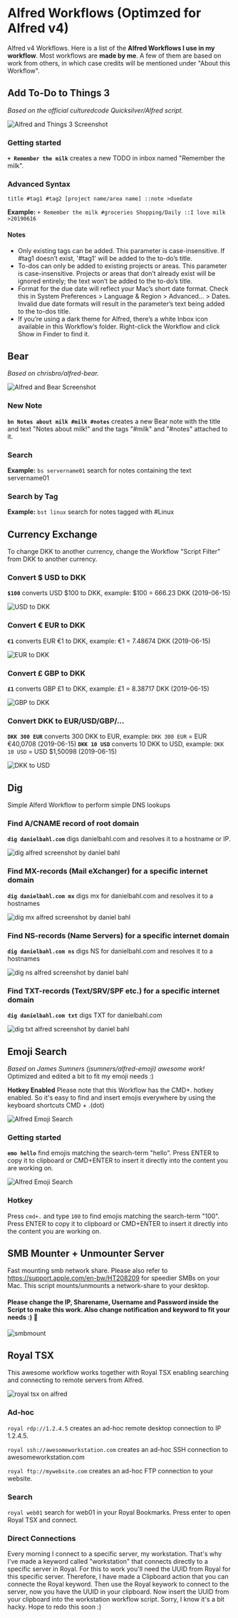 # Alfred Workflows (Optimzed for Alfred v4)
Alfred v4 Workflows. Here is a list of the **Alfred Workflows I use in my workflow**.
Most workflows are **made by me**. A few of them are based on work from others, in which case credits will be mentioned under "About this Workflow".

## Add To-Do to Things 3
*Based on the official culturedcode Quicksilver/Alfred script.*

![Alfred and Things 3 Screenshot](https://github.com/danielbahl/alfredv4/blob/master/Add-To-Do-to-Things-3-screenshot-1.png?raw=true)

### Getting started
**`+ Remember the milk`** creates a new TODO in inbox named "Remember the milk".

### Advanced Syntax

`title #tag1 #tag2 [project name/area name] ::note >duedate`

**Example:** `+ Remember the milk #groceries Shopping/Daily ::I love milk >20190616`

#### Notes
- Only existing tags can be added. This parameter is case-insensitive. If #tag1 doesn’t exist, '#tag1' will be added to the to-do’s title.
- To-dos can only be added to existing projects or areas. This parameter is case-insensitive. Projects or areas that don’t already exist will be ignored entirely; the text won’t be added to the to-do’s title.
- Format for the due date will reflect your Mac’s short date format. Check this in System Preferences > Language & Region > Advanced… > Dates. Invalid due date formats will result in the parameter’s text being added to the to-dos title.
- If you’re using a dark theme for Alfred, there’s a white Inbox icon available in this Workflow’s folder. Right-click the Workflow and click Show in Finder to find it.

## Bear
*Based on chrisbro/alfred-bear.*

![Alfred and Bear Screenshot](https://github.com/danielbahl/alfredv4/blob/master/Bear-screenshot-1.png?raw=true)

### New Note

**`bn Notes about milk #milk #notes`** creates a new Bear note with the title and text "Notes about milk!" and the tags "#milk" and "#notes" attached to it.

### Search

**Example:** `bs servername01` search for notes containing the text servername01

### Search by Tag

**Example:** `bst linux` search for notes tagged with #Linux

## Currency Exchange

To change DKK to another currency, change the Workflow "Script Filter" from DKK to another currency.

### Convert $ USD to DKK

**`$100`** converts USD $100 to DKK, example: $100 = 666.23 DKK (2019-06-15)

![USD to DKK](https://github.com/danielbahl/alfredv4/blob/master/Currency-Exchange.alfredworkflow-screenshot-1.png?raw=true)

### Convert € EUR to DKK

**`€1`** converts EUR €1 to DKK, example: €1 = 7.48674 DKK (2019-06-15)

![EUR to DKK](https://github.com/danielbahl/alfredv4/blob/master/Currency-Exchange.alfredworkflow-screenshot-2.png?raw=true)

### Convert £ GBP to DKK

**`£1`** converts GBP £1 to DKK, example: £1 = 8.38717 DKK (2019-06-15)

![GBP to DKK](https://github.com/danielbahl/alfredv4/blob/master/Currency-Exchange.alfredworkflow-screenshot-3.png?raw=true)

### Convert DKK to EUR/USD/GBP/...

**`DKK 300 EUR`** converts 300 DKK to EUR, example: `DKK 300 EUR` = EUR €40,0708 (2019-06-15)
**`DKK 10 USD`** converts 10 DKK to USD, example: `DKK 10 USD` = USD $1,50098  (2019-06-15)

![DKK to USD](https://github.com/danielbahl/alfredv4/blob/master/Currency-Exchange.alfredworkflow-screenshot-4.png?raw=true)

## Dig
Simple Alferd Workflow to perform simple DNS lookups

### Find A/CNAME record of root domain

**`dig danielbahl.com`** digs danielbahl.com and resolves it to a hostname or IP.

![dig alfred screenshot by daniel bahl](https://github.com/danielbahl/alfredv4/blob/master/Dig.alfredworkflow-screenshot-1.png?raw=true)

### Find MX-records (Mail eXchanger) for a specific internet domain

**`dig danielbahl.com mx`** digs mx for danielbahl.com and resolves it to a hostnames

![dig mx alfred screenshot by daniel bahl](https://github.com/danielbahl/alfredv4/blob/master/Dig.alfredworkflow-screenshot-2.png?raw=true)

### Find NS-records (Name Servers) for a specific internet domain

**`dig danielbahl.com ns`** digs NS for danielbahl.com and resolves it to a hostnames

![dig ns alfred screenshot by daniel bahl](https://github.com/danielbahl/alfredv4/blob/master/Dig.alfredworkflow-screenshot-3.png?raw=true)


### Find TXT-records (Text/SRV/SPF etc.) for a specific internet domain

**`dig danielbahl.com txt`** digs TXT for danielbahl.com

![dig txt alfred screenshot by daniel bahl](https://github.com/danielbahl/alfredv4/blob/master/Dig.alfredworkflow-screenshot-4.png?raw=true)

## Emoji Search
*Based on James Sumners (jsumners/alfred-emoji) awesome work!* Optimized and edited a bit to fit my emoji needs :)

**Hotkey Enabled** Please note that this Workflow has the CMD+. hotkey enabled. So it's easy to find and insert emojis everywhere by using the keyboard shortcuts CMD + .(dot)

![Alfred Emoji Search](https://github.com/danielbahl/alfredv4/blob/master/Emoji-Search-screenshot-1.png?raw=true)

### Getting started
**`emo hello`** find emojis matching the search-term "hello". Press ENTER to copy it to clipboard or CMD+ENTER to insert it directly into the content you are working on.

![Alfred Emoji Search](https://github.com/danielbahl/alfredv4/blob/master/Emoji-Search-screenshot-2.png?raw=true)

### Hotkey
Press `cmd+.` and type `100` to find emojis matching the search-term "100". Press ENTER to copy it to clipboard or CMD+ENTER to insert it directly into the content you are working on.

## SMB Mounter + Unmounter Server

Fast mounting smb network share. Please also refer to https://support.apple.com/en-bw/HT208209 for speedier SMBs on your Mac. This script mounts/unmounts a network-share to your desktop.

#### Please change the IP, Sharename, Username and Password inside the Script to make this work. Also change notification and keyword to  fit your needs :) 🦄

![smbmount](https://github.com/danielbahl/alfredv4/blob/master/smb-mounter-screenshot-1.png?raw=true)

## Royal TSX

This awesome workflow works together with Royal TSX enabling searching and connecting to remote servers from Alfred.

![royal tsx on alfred](https://github.com/danielbahl/alfredv4/blob/master/royal-tsx-screenshot-1.png?raw=true)

### Ad-hoc

`royal rdp://1.2.4.5` creates an ad-hoc remote desktop connection to IP 1.2.4.5.

`royal ssh://awesomeworkstation.com` creates an ad-hoc SSH connection to awesomeworkstation.com

`royal ftp://mywebsite.com` creates an ad-hoc FTP connection to your website.

### Search

`royal web01` search for web01 in your Royal Bookmarks. Press enter to open Royal TSX and connect.

### Direct Connections

Every morning I connect to a specific server, my workstation. That's why I've made a keyword called "workstation" that connects directly to a specific server in Royal. For this to work you'll need the UUID from Royal for this specific server. Therefore, I have made a Clipboard action that you can connecte the Royal keyword. Then use the Royal keywork to connect to the server, now you have the UUID in your clipboard. Now insert the UUID from your clipboard into the workstation workflow script. Sorry, I know it's a bit hacky. Hope to redo this soon :)
